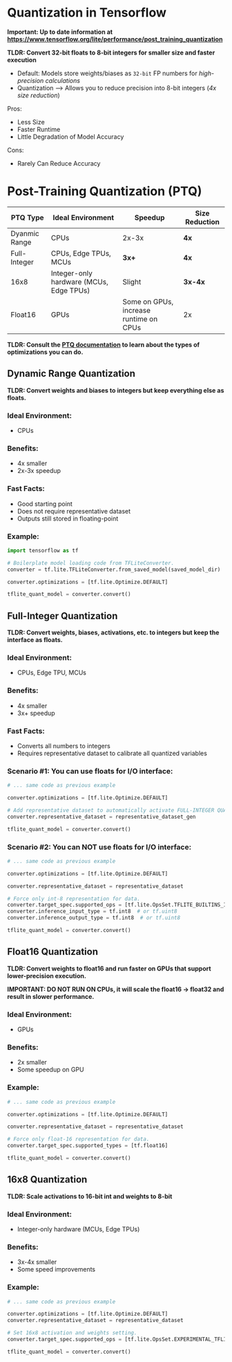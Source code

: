 # Quantization in Tensorflow

**Important: Up to date information at https://www.tensorflow.org/lite/performance/post_training_quantization**

**TLDR: Convert 32-bit floats to 8-bit integers for smaller size and faster execution**

- Default: Models store weights/biases as `32-bit` FP numbers for *high-precision calculations*
- Quantization --> Allows you to reduce precision into 8-bit integers (*4x size reduction*)

Pros:
- Less Size
- Faster Runtime
- Little Degradation of Model Accuracy

Cons:
- Rarely Can Reduce Accuracy

# Post-Training Quantization (PTQ)

| PTQ Type | Ideal Environment | Speedup | Size Reduction |
|---|---|---|---|
| Dyanmic Range | CPUs | 2x-3x | **4x** |
| Full-Integer | CPUs, Edge TPUs, MCUs | **3x+** | **4x** |
| 16x8 | Integer-only hardware (MCUs, Edge TPUs) | Slight | **3x-4x** |
| Float16 | GPUs | Some on GPUs, increase runtime on CPUs | 2x |

**TLDR: Consult the [PTQ documentation](https://www.tensorflow.org/lite/performance/post_training_quantization) to learn about the types of optimizations you can do.**

## Dynamic Range Quantization

**TLDR: Convert weights and biases to integers but keep everything else as floats.**

### Ideal Environment:
- CPUs

### Benefits:
- 4x smaller
- 2x-3x speedup

### Fast Facts:
- Good starting point
- Does not require representative dataset
- Outputs still stored in floating-point

### Example:

```py
import tensorflow as tf

# Boilerplate model loading code from TFLiteConverter.
converter = tf.lite.TFLiteConverter.from_saved_model(saved_model_dir)

converter.optimizations = [tf.lite.Optimize.DEFAULT]

tflite_quant_model = converter.convert()
```

## Full-Integer Quantization

**TLDR: Convert weights, biases, activations, etc. to integers but keep the interface as floats.**

### Ideal Environment:
- CPUs, Edge TPU, MCUs

### Benefits:
- 4x smaller
- 3x+ speedup

### Fast Facts:
- Converts all numbers to integers
- Requires representative dataset to calibrate all quantized variables

### Scenario #1: You can use floats for I/O interface:

```py
# ... same code as previous example

converter.optimizations = [tf.lite.Optimize.DEFAULT]

# Add representative dataset to automatically activate FULL-INTEGER QUANTIZATION.
converter.representative_dataset = representative_dataset_gen

tflite_quant_model = converter.convert()
```

### Scenario #2: You can NOT use floats for I/O interface:

```py
# ... same code as previous example

converter.optimizations = [tf.lite.Optimize.DEFAULT]

converter.representative_dataset = representative_dataset

# Force only int-8 representation for data.
converter.target_spec.supported_ops = [tf.lite.OpsSet.TFLITE_BUILTINS_INT8]
converter.inference_input_type = tf.int8  # or tf.uint8
converter.inference_output_type = tf.int8  # or tf.uint8

tflite_quant_model = converter.convert()
```

## Float16 Quantization

**TLDR: Convert weights to float16 and run faster on GPUs that support lower-precision execution.**

**IMPORTANT: DO NOT RUN ON CPUs, it will scale the float16 -> float32 and result in slower performance.**

### Ideal Environment:
- GPUs

### Benefits:
- 2x smaller
- Some speedup on GPU

### Example:

```py
# ... same code as previous example

converter.optimizations = [tf.lite.Optimize.DEFAULT]

converter.representative_dataset = representative_dataset

# Force only float-16 representation for data.
converter.target_spec.supported_types = [tf.float16]

tflite_quant_model = converter.convert()
```

## 16x8 Quantization

**TLDR: Scale activations to 16-bit int and weights to 8-bit**

### Ideal Environment:
- Integer-only hardware (MCUs, Edge TPUs)

### Benefits:
- 3x-4x smaller
- Some speed improvements

### Example:

```py
# ... same code as previous example

converter.optimizations = [tf.lite.Optimize.DEFAULT]
converter.representative_dataset = representative_dataset

# Set 16x8 activation and weights setting.
converter.target_spec.supported_ops = [tf.lite.OpsSet.EXPERIMENTAL_TFLITE_BUILTINS_ACTIVATIONS_INT16_WEIGHTS_INT8]

tflite_quant_model = converter.convert()
```
